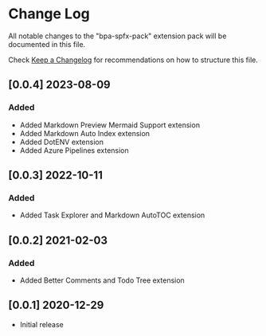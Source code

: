 # Change Log

All notable changes to the "bpa-spfx-pack" extension pack will be documented in this file.

Check [Keep a Changelog](http://keepachangelog.com/) for recommendations on how to structure this file.

## [0.0.4] 2023-08-09

### Added

- Added Markdown Preview Mermaid Support extension
- Added Markdown Auto Index extension
- Added DotENV extension
- Added Azure Pipelines extension

## [0.0.3] 2022-10-11

### Added

- Added Task Explorer and Markdown AutoTOC extension

## [0.0.2] 2021-02-03

### Added

- Added Better Comments and Todo Tree extension

## [0.0.1] 2020-12-29

- Initial release

